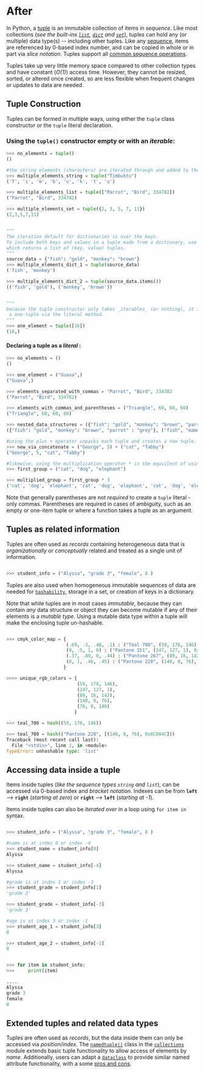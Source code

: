 # After

In Python, a [tuple](https://github.com/exercism/v3/blob/master/languages/python/reference/concepts/builtin_types/tuple.md) is an immutable collection of items in _sequence_. Like most collections (_see the built-ins [`list`](https://github.com/exercism/v3/blob/master/languages/python/reference/concepts/builtin_types/list.md), [`dict`](https://github.com/exercism/v3/blob/master/languages/python/reference/concepts/builtin_types/dict.md) and [`set`](https://github.com/exercism/v3/blob/master/languages/python/reference/concepts/builtin_types/set.md)_), tuples can hold any (or multiple) data type(s) -- including other tuples. Like any [sequence](https://docs.python.org/3/library/stdtypes.html#sequence-types-list-tuple-range), items are referenced by 0-based index number, and can be copied in whole or in part via _slice notation_. Tuples support all [common sequence operations](https://docs.python.org/3/library/stdtypes.html#common-sequence-operations).

Tuples take up very little memory space compared to other collection types and have constant (_O(1)_) access time. However, they cannot be resized, sorted, or altered once created, so are less flexible when frequent changes or updates to data are needed.

## Tuple Construction

Tuples can be formed in multiple ways, using either the `tuple` class constructor or the `tuple` literal declaration.

### Using the `tuple()` constructor empty or with an _iterable_:

```python
>>> no_elements = tuple()
()

#the string elements (characters) are iterated through and added to the tuple
>>> multiple_elements_string = tuple("Timbuktu")
('T', 'i', 'm', 'b', 'u', 'k', 't', 'u')

>>> multiple_elements_list = tuple(["Parrot", "Bird", 334782])
("Parrot", "Bird", 334782)

>>> multiple_elements_set = tuple({2, 3, 5, 7, 11})
(2,3,5,7,11)


"""
The iteration default for dictionaries is over the keys.
To include both keys and values in a tuple made from a dictionary, use dict.items(),
which returns a list of (key, value) tuples.
"""
source_data = {"fish": "gold", "monkey": "brown"}
>>> multiple_elements_dict_1 = tuple(source_data)
('fish', 'monkey')

>>> multiple_elements_dict_2 = tuple(source_data.items())
(('fish', 'gold'), ('monkey', 'brown'))


"""
because the tuple constructor only takes _iterables_ (or nothing), it is much easier to create
 a one-tuple via the literal method.
"""
>>> one_element = tuple([16])
(16,)

```

#### Declaring a tuple as a _literal_ :

```python
>>> no_elements = ()
()

>>> one_element = ("Guava",)
("Guava",)

>>> elements_separated_with_commas = "Parrot", "Bird", 334782
("Parrot", "Bird", 334782)

>>> elements_with_commas_and_parentheses = ("Triangle", 60, 60, 60)
("Triangle", 60, 60, 60)

>>> nested_data_structures = ({"fish": "gold", "monkey": "brown", "parrot" : "grey"}, ("fish", "mammal", "bird"))
({"fish": "gold", "monkey": "brown", "parrot" : "grey"}, ("fish", "mammal", "bird"))

#using the plus + operator unpacks each tuple and creates a new tuple.
>>> new_via_concatenate = ("George", 5) + ("cat", "Tabby")
("George", 5, "cat", "Tabby")

#likewise, using the multiplication operator * is the equvilent of using + n times
>>> first_group = ("cat", "dog", "elephant")

>>> multiplied_group = first_group * 3
('cat', 'dog', 'elephant', 'cat', 'dog', 'elephant', 'cat', 'dog', 'elephant')

```

Note that generally parentheses are not _required_ to create a `tuple` literal - only commas. Parentheses are required in cases of ambiguity, such as an empty or one-item tuple or where a function takes a tuple as an argument.

## Tuples as related information

Tuples are often used as _records_ containing heterogeneous data that is _organizationally_ or _conceptually_ related and treated as a single unit of information.

```python

>>> student_info = ("Alyssa", "grade 3", "female", 8 )

```

Tuples are also used when homogeneous immutable sequences of data are needed for [`hashability`](https://docs.python.org/3/glossary.html#hashable), storage in a set, or creation of keys in a dictionary.

Note that while tuples are in most cases _immutable_, because they can contain _any_ data structure or object they can become mutable if any of their elements is a _mutable type_. Using a mutable data type within a tuple will make the enclosing tuple un-hashable.

```python

>>> cmyk_color_map = {
                      (.69, .3, .48, .1) : ("Teal 700", (59, 178, 146), 0x3BB292),
                      (0, .5, 1, 0) : ("Pantone 151", (247, 127, 1), 0xF77F01),
                      (.37, .89, 0, .44) : ("Pantone 267", (89, 16, 142), 0x59108E),
                      (0, 1, .46, .45) : ("Pantone 228", (140, 0, 76), 0x8C004C)
                     }

>>>> unique_rgb_colors = {
                          (59, 178, 146),
                          (247, 127, 1),
                          (89, 16, 142),
                          (140, 0, 76),
                          (76, 0, 140)
                         }

>>> teal_700 = hash((59, 178, 146))

>>> teal_700 = hash(("Pantone 228", [(140, 0, 76), 0x8C004C]))
Traceback (most recent call last):
  File "<stdin>", line 1, in <module>
TypeError: unhashable type: 'list'

```

## Accessing data inside a tuple

Items inside tuples (_like the sequence types `string` and `list`_), can be accessed via 0-based index and _bracket notation_. Indexes can be from **`left`** --> **`right`** (_starting at zero_) or **`right`** --> **`left`** (_starting at -1_).

Items inside tuples can also be _iterated over_ in a loop using `for item in` syntax.

```python

>>> student_info = ("Alyssa", "grade 3", "female", 8 )

#name is at index 0 or index -4
>>> student_name = student_info[0]
Alyssa

>>> student_name = student_info[-4]
Alyssa

#grade is at index 1 or index -3
>>> student_grade = student_info[1]
'grade 3'

>>> student_grade = student_info[-3]
'grade 3'

#age is at index 3 or index -1
>>> student_age_1 = student_info[3]
8

>>> student_age_2 = student_info[-1]
8


>>> for item in student_info:
>>>     print(item)

....
Alyssa
grade 3
female
8

```

## Extended tuples and related data types

Tuples are often used as _records_, but the data inside them can only be accessed via _position_/_index_. The [`namedtuple()`](https://docs.python.org/3/library/collections.html#collections.namedtuple) class in the [`collections`](https://docs.python.org/3/library/collections.html#module-collections) module extends basic tuple functionality to allow access of elements by _name_. Additionally, users can adapt a [`dataclass`](https://docs.python.org/3/library/dataclasses.html) to provide similar named attribute functionality, with a some [pros and cons](https://stackoverflow.com/questions/51671699/data-classes-vs-typing-namedtuple-primary-use-cases).
